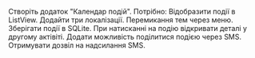 Створіть додаток "Календар подій".
Потрібно:
Відобразити події в ListView.
Додайти три локалізації.
Перемикання тем через меню.
Зберігати події в SQLite.
При натисканні на подію відкривати деталі у другому актівіті.
Додати можливість поділитися подією через SMS.
Отримувати дозвіл на надсилання SMS.
